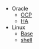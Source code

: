 <!-- _navbar.md -->


* Oracle
  * [OCP](/oracle/ocp/)
  * [HA](/oracle/ha/)
* Linux
  * [Base](/linux/base)
  * [shell](/linux/shell)
